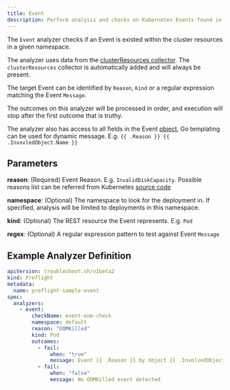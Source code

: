 ```yaml
---
title: Event
description: Perform analysis and checks on Kubernetes Events found in the cluster
---
```


The `Event` analyzer checks if an Event is existed within the cluster resources in a given namespace.

The analyzer uses data from the [clusterResources collector](https://troubleshoot.sh/collect/cluster-resources).
The `clusterResources` collector is automatically added and will always be present.

The target Event can be identified by `Reason`, `Kind` or a regular expression matching the Event `Message`.

The outcomes on this analyzer will be processed in order, and execution will stop after the first outcome that is truthy.

The analyzer also has access to all fields in the Event [object](https://kubernetes.io/docs/reference/generated/kubernetes-api/v1.29/#event-v1-core), Go templating can be used for dynamic message. E.g. `{{ .Reason }} {{ .InvovledObject.Name }}`

## Parameters

**reason**: (Required) Event Reason. E.g. `InvalidDiskCapacity`. Possible reasons list can be referred from Kubernetes [source code](https://github.com/kubernetes/kubernetes/blob/master/pkg/kubelet/events/event.go)

**namespace**: (Optional) The namespace to look for the deployment in.
If specified, analysis will be limited to deployments in this namespace.

**kind**: (Optional) The REST resource the Event represents. E.g. `Pod`

**regex**: (Optional) A regular expression pattern to test against Event `Message`

## Example Analyzer Definition

```yaml
apiVersion: troubleshoot.sh/v1beta2
kind: Preflight
metadata:
  name: preflight-sample-event
spec:
  analyzers:
    - event:
        checkName: event-oom-check
        namespace: default
        reason: "OOMKilled"
        kind: Pod
        outcomes:
          - fail:
              when: "true"
              message: Event {{ .Reason }} by object {{ .InvolvedObject.Name }} kind {{ .InvolvedObject.Kind }} has message {{ .Message }}
          - fail:
              when: "false"
              message: No OOMKilled event detected
```